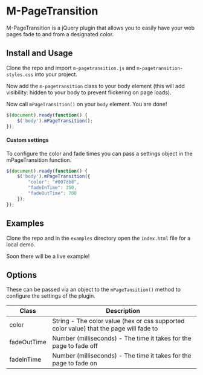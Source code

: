 # M-PageTransition

M-PageTransition is a jQuery plugin that allows you to easily have your web pages fade to and from a designated color.

## Install and Usage

Clone the repo and import `m-pagetransition.js` and `m-pagetransition-styles.css` into your project.

Now add the `m-pagetransition` class to your body element (this will add visibility: hidden to your body to prevent flickering on page loads).

Now call `mPageTransition()` on your `body` element. You are done!

``` javascript
$(document).ready(function() {
    $('body').mPageTransition();
});
```

#### Custom settings

To configure the color and fade times you can pass a settings object in the mPageTransition function.

``` javascript
$(document).ready(function() {
    $('body').mPageTransition({
        "color": "#007db8",
        "fadeInTime": 350,
        "fadeOutTime": 700
    });
});
```

## Examples

Clone the repo and in the `examples` directory open the `index.html` file for a local demo.

Soon there will be a live example!

## Options

These can be passed via an object to the `mPageTansition()` method to configure the settings of the plugin.

| Class     | Description       |
|------------|-----------------------------------------------------|
| color     | String - The color value (hex or css supported color value) that the page will fade to      |
| fadeOutTime    | Number (milliseconds) - The time it takes for the page to fade off            |
| fadeInTime    | Number (milliseconds) - The time it takes for the page to fade on            |
